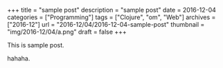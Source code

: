 +++
title = "sample post"
description = "sample post"
date = 2016-12-04
categories = ["Programming"]
tags = ["Clojure", "om", "Web"]
archives = ["2016-12"]
url = "2016-12/04/2016-12-04-sample-post"
thumbnail = "img/2016-12/04/a.png"
draft = false
+++

This is sample post.

<!--more-->

hahaha.


